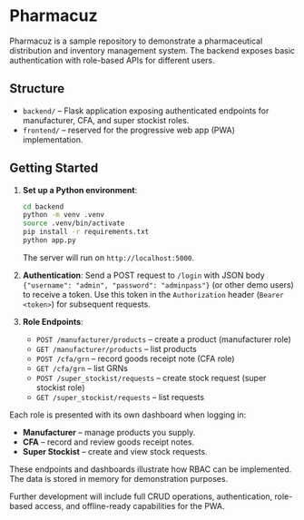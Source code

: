 # Pharmacuz

Pharmacuz is a sample repository to demonstrate a pharmaceutical distribution and inventory management system. The backend exposes basic authentication with role-based APIs for different users.

## Structure

- `backend/` – Flask application exposing authenticated endpoints for manufacturer, CFA, and super stockist roles.
- `frontend/` – reserved for the progressive web app (PWA) implementation.

## Getting Started

1. **Set up a Python environment**:
   ```bash
   cd backend
   python -m venv .venv
   source .venv/bin/activate
   pip install -r requirements.txt
   python app.py
   ```
   The server will run on `http://localhost:5000`.

2. **Authentication**:
   Send a POST request to `/login` with JSON body `{"username": "admin", "password": "adminpass"}` (or other demo users) to receive a token.
   Use this token in the `Authorization` header (`Bearer <token>`) for subsequent requests.

3. **Role Endpoints**:
   - `POST /manufacturer/products` – create a product (manufacturer role)
   - `GET /manufacturer/products` – list products
   - `POST /cfa/grn` – record goods receipt note (CFA role)
   - `GET /cfa/grn` – list GRNs
   - `POST /super_stockist/requests` – create stock request (super stockist role)
   - `GET /super_stockist/requests` – list requests

Each role is presented with its own dashboard when logging in:
   - **Manufacturer** – manage products you supply.
   - **CFA** – record and review goods receipt notes.
   - **Super Stockist** – create and view stock requests.

These endpoints and dashboards illustrate how RBAC can be implemented. The data is stored in memory for demonstration purposes.

Further development will include full CRUD operations, authentication, role-based access, and offline-ready capabilities for the PWA.
